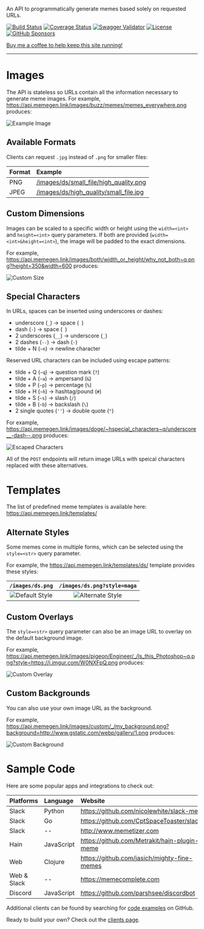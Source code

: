An API to programmatically generate memes based solely on requested URLs.

<span class="badges"><!-- badges -->
[![Build Status](https://img.shields.io/circleci/build/github/jacebrowning/memegen)](https://circleci.com/gh/jacebrowning/memegen)
[![Coverage Status](http://img.shields.io/coveralls/jacebrowning/memegen/main.svg)](https://coveralls.io/r/jacebrowning/memegen)
[![Swagger Validator](https://img.shields.io/swagger/valid/3.0?label=docs&specUrl=https%3A%2F%2Fapi.memegen.link%2Fdocs%2Fswagger.json)](https://api.memegen.link/docs/)
[![License](https://img.shields.io/badge/license-mit-blue)](https://github.com/jacebrowning/memegen/blob/main/LICENSE.txt)
[![GitHub Sponsors](https://img.shields.io/badge/requests-20M/month-red)](https://github.com/sponsors/jacebrowning)
</span>

[Buy me a coffee to help keep this site running!](https://www.buymeacoffee.com/jacebrowning)

---

# Images

The API is stateless so URLs contain all the information necessary to generate meme images. For example, <https://api.memegen.link/images/buzz/memes/memes_everywhere.png> produces:

![Example Image](https://api.memegen.link/images/buzz/memes/memes_everywhere.png?token=6c7ek23718r0gwdt254l)

## Available Formats

Clients can request `.jpg` instead of `.png` for smaller files:

| Format | Example                                                                                                  |
| :----- | :------------------------------------------------------------------------------------------------------- |
| PNG    | [/images/ds/small_file/high_quality.png](https://api.memegen.link/images/ds/small_file/high_quality.png) |
| JPEG   | [/images/ds/high_quality/small_file.jpg](https://api.memegen.link/images/ds/high_quality/small_file.jpg) |

## Custom Dimensions

Images can be scaled to a specific width or height using the `width=<int>` and `height=<int>` query parameters. If both are provided (`width=<int>&height=<int>`), the image will be padded to the exact dimensions.

For example, <https://api.memegen.link/images/both/width_or_height/why_not_both~q.png?height=350&width=600> produces:

![Custom Size](https://api.memegen.link/images/both/width_or_height/why_not_both~q.png?height=350&width=600&token=e3ctlu471cv4k0hx698p)

## Special Characters

In URLs, spaces can be inserted using underscores or dashes:

- underscore (`_`) → space (` `)
- dash (`-`) → space (` `)
- 2 underscores (`__`) → underscore (`_`)
- 2 dashes (`--`) → dash (`-`)
- tilde + N (`~n`) → newline character

Reserved URL characters can be included using escape patterns:

- tilde + Q (`~q`) → question mark (`?`)
- tilde + A (`~a`) → ampersand (`&`)
- tilde + P (`~p`) → percentage (`%`)
- tilde + H (`~h`) → hashtag/pound (`#`)
- tilde + S (`~s`) → slash (`/`)
- tilde + B (`~b`) → backslash (`\`)
- 2 single quotes (`''`) → double quote (`"`)

For example, <https://api.memegen.link/images/doge/~hspecial_characters~q/underscore__-dash--.png> produces:

![Escaped Characters](https://api.memegen.link/images/doge/~hspecial_characters~q/underscore___dash--.png?token=y4w9t5ii3m5euar7gjiz)

All of the `POST` endpoints will return image URLs with speical characters replaced with these alternatives.

# Templates

The list of predefined meme templates is available here: <https://api.memegen.link/templates/>

## Alternate Styles

Some memes come in multiple forms, which can be selected using the `style=<str>` query parameter.

For example, the <https://api.memegen.link/templates/ds/> template provides these styles:

|                     `/images/ds.png`                     |                      `/images/ds.png?style=maga`                      |
| :------------------------------------------------------: | :-------------------------------------------------------------------: |
| ![Default Style](https://api.memegen.link/images/ds.png) | ![Alternate Style](https://api.memegen.link/images/ds.png?style=maga) |


## Custom Overlays

The `style=<str>` query parameter can also be an image URL to overlay on the default background image.

For example, <https://api.memegen.link/images/pigeon/Engineer/_/Is_this_Photoshop~q.png?style=https://i.imgur.com/W0NXFpQ.png> produces:

![Custom Overlay](https://api.memegen.link/images/pigeon/Engineer/_/Is_this_Photoshop~q.png?style=https://i.imgur.com/W0NXFpQ.png&token=cy49tv234bu3jzgw587o)

## Custom Backgrounds

You can also use your own image URL as the background.

For example, <https://api.memegen.link/images/custom/_/my_background.png?background=http://www.gstatic.com/webp/gallery/1.png> produces:

![Custom Background](https://api.memegen.link/images/custom/_/my_background.png?background=http://www.gstatic.com/webp/gallery/1.png&token=ahby9x2nlsbk0gxdmpo5)

# Sample Code

Here are some popular apps and integrations to check out:

| Platforms   | Language   | Website                                        |
| :---------- | :--------- | :--------------------------------------------- |
| Slack       | Python     | <https://github.com/nicolewhite/slack-meme>    |
| Slack       | Go         | <https://github.com/CptSpaceToaster/slackbot>  |
| Slack       | --         | <http://www.memetizer.com>                     |
| Hain        | JavaScript | <https://github.com/Metrakit/hain-plugin-meme> |
| Web         | Clojure    | <https://github.com/jasich/mighty-fine-memes>  |
| Web & Slack | --         | <https://memecomplete.com>                     |
| Discord     | JavaScript | <https://github.com/parshsee/discordbot>       |

Additional clients can be found by searching for [code examples](https://github.com/search?o=desc&q=%22api.memegen.link%22+&ref=searchresults&s=indexed&type=Code&utf8=%E2%9C%93) on GitHub.

Ready to build your own? Check out the [clients page](clients).
